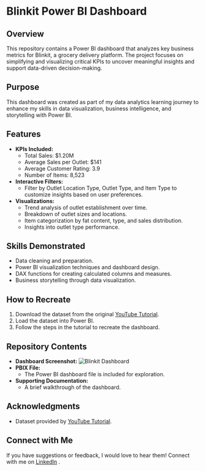 # Blinkit Power BI Dashboard

## Overview
This repository contains a Power BI dashboard that analyzes key business metrics for Blinkit, a grocery delivery platform. The project focuses on simplifying and visualizing critical KPIs to uncover meaningful insights and support data-driven decision-making.

## Purpose
This dashboard was created as part of my data analytics learning journey to enhance my skills in data visualization, business intelligence, and storytelling with Power BI.

## Features
- **KPIs Included:**
  - Total Sales: $1.20M
  - Average Sales per Outlet: $141
  - Average Customer Rating: 3.9
  - Number of Items: 8,523
- **Interactive Filters:**
  - Filter by Outlet Location Type, Outlet Type, and Item Type to customize insights based on user preferences.
- **Visualizations:**
  - Trend analysis of outlet establishment over time.
  - Breakdown of outlet sizes and locations.
  - Item categorization by fat content, type, and sales distribution.
  - Insights into outlet type performance.

## Skills Demonstrated
- Data cleaning and preparation.
- Power BI visualization techniques and dashboard design.
- DAX functions for creating calculated columns and measures.
- Business storytelling through data visualization.

## How to Recreate
1. Download the dataset from the original [YouTube Tutorial](https://www.youtube.com/watch?v=mmxVCFceQgU).
2. Load the dataset into Power BI.
3. Follow the steps in the tutorial to recreate the dashboard.

## Repository Contents
- **Dashboard Screenshot:**
  ![Blinkit Dashboard](Blinkit_Dashboard.png)
- **PBIX File:**
  - The Power BI dashboard file is included for exploration.
- **Supporting Documentation:**
  - A brief walkthrough of the dashboard.

## Acknowledgments
- Dataset provided by [YouTube Tutorial](https://www.youtube.com/watch?v=mmxVCFceQgU).

## Connect with Me
If you have suggestions or feedback, I would love to hear them! Connect with me on [LinkedIn](https://www.linkedin.com/in/haya-parveen/) .

